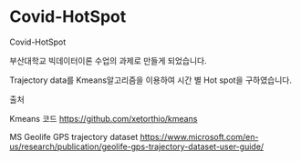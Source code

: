 # Covid-HotSpot
Covid-HotSpot

부산대학교 빅데이터이론 수업의 과제로 만들게 되었습니다.

Trajectory data를 Kmeans알고리즘을 이용하여 시간 별 Hot spot을 구하였습니다.

출처

Kmeans 코드
https://github.com/xetorthio/kmeans

MS Geolife GPS trajectory dataset
https://www.microsoft.com/en-us/research/publication/geolife-gps-trajectory-dataset-user-guide/
